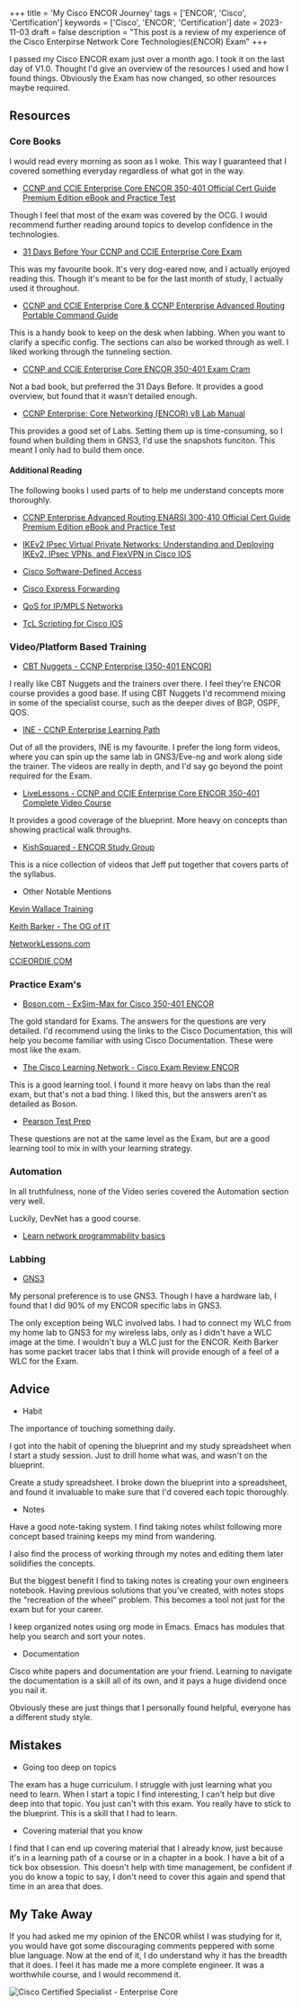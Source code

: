 +++
title = 'My Cisco ENCOR Journey'
tags = ['ENCOR', 'Cisco', 'Certification']
keywords = ['Cisco', 'ENCOR', 'Certification']
date  = 2023-11-03
draft = false
description = "This post is a review of my experience of the Cisco Enterpirse Network Core Technologies(ENCOR) Exam"
+++

I passed my Cisco ENCOR exam just over a month ago. I took it on the last day of V1.0.
Thought I'd give an overview of the resources I used and how I found things.
Obviously the Exam has now changed, so other resources maybe required.


## Resources ##
### Core Books ###

I would read every morning as soon as I woke. This way I guaranteed that I covered something everyday regardless of what got in the way.

* [CCNP and CCIE Enterprise Core ENCOR 350-401 Official Cert Guide Premium Edition eBook and Practice Test](https://www.ciscopress.com/store/ccnp-and-ccie-enterprise-core-encor-350-401-official-9780135262030)

Though I feel that most of the exam was covered by the OCG. I would recommend further reading around topics to develop confidence in the technologies.

* [31 Days Before Your CCNP and CCIE Enterprise Core Exam](https://www.ciscopress.com/store/31-days-before-your-ccnp-and-ccie-enterprise-core-exam-9780136965220)

This was my favourite book. It's very dog-eared now, and I actually enjoyed reading this. Though it's meant to be for the last month of study, I actually used it throughout.

* [CCNP and CCIE Enterprise Core & CCNP Enterprise Advanced Routing Portable Command Guide](https://www.ciscopress.com/store/ccnp-and-ccie-enterprise-core-ccnp-enterprise-advanced-9780135768167)

This is a handy book to keep on the desk when labbing. When you want to clarify a specific config. The sections can also be worked through as well. I liked working through the tunneling section.

* [CCNP and CCIE Enterprise Core ENCOR 350-401 Exam Cram](https://www.informit.com/store/ccnp-and-ccie-enterprise-core-encor-350-401-exam-cram-9780136891932)

Not a bad book, but preferred the 31 Days Before. It provides a good overview, but found that it wasn't detailed enough.

* [CCNP Enterprise: Core Networking (ENCOR) v8 Lab Manual](https://www.ciscopress.com/store/ccnp-enterprise-core-networking-encor-v8-lab-manual-9780136906438)

This provides a good set of Labs. Setting them up is time-consuming, so I found when building them in GNS3, I'd use the snapshots funciton. This meant I only had to build them once.

#### Additional Reading ####

The following books I used parts of to help me understand concepts more thoroughly.

* [CCNP Enterprise Advanced Routing ENARSI 300-410 Official Cert Guide Premium Edition eBook and Practice Test](https://www.ciscopress.com/title/9780135262054)

* [IKEv2 IPsec Virtual Private Networks: Understanding and Deploying IKEv2, IPsec VPNs, and FlexVPN in Cisco IOS](https://www.ciscopress.com/store/ikev2-ipsec-virtual-private-networks-understanding-9781587144608)

* [Cisco Software-Defined Access](https://www.ciscopress.com/store/cisco-software-defined-access-9780136448389)

* [Cisco Express Forwarding](https://www.ciscopress.com/store/cisco-express-forwarding-9780133433340)

* [QoS for IP/MPLS Networks](https://www.ciscopress.com/store/qos-for-ip-mpls-networks-9780133434996)

* [TcL Scripting for Cisco IOS](https://www.ciscopress.com/store/tcl-scripting-for-cisco-ios-9780133433739)

### Video/Platform Based Training ###

* [CBT Nuggets - CCNP Enterprise \(350-401 ENCOR\)](https://www.cbtnuggets.com/it-training/cisco/ccnp-enterprise-core)

I really like CBT Nuggets and the trainers over there. I feel they're ENCOR course provides a good base. If using CBT Nuggets I'd recommend mixing in some of the specialist course, such as the deeper dives of BGP, OSPF, QOS.

* [INE - CCNP Enterprise Learning Path](https://ine.com/learning/paths/ccnp-enterprise)

Out of all the providers, INE is my favourite. I prefer the long form videos, where you can spin up the same lab in GNS3/Eve-ng and work along side the trainer. The videos are really in depth, and I'd say go beyond the point required for the Exam.

* [LiveLessons - CCNP and CCIE Enterprise Core ENCOR 350-401 Complete Video Course](https://www.ciscopress.com/store/ccnp-and-ccie-enterprise-core-encor-350-401-complete-9780136584124)

It provides a good coverage of the blueprint. More heavy on concepts than showing practical walk throughs.

* [KishSquared - ENCOR Study Group](https://www.youtube.com/watch?v=-y8sdl8H3cY&list=PLOpoM7HdItaLzI-ikzNRbeE-6JJJV2tSu)

This is a nice collection of videos that Jeff put together that covers parts of the syllabus.


* Other Notable Mentions

[Kevin Wallace Training](https://www.youtube.com/@kwallaceccie)

[Keith Barker - The OG of IT](https://www.youtube.com/@KeithBarker)

[NetworkLessons.com](https://networklessons.com/)

[CCIEORDIE.COM](https://www.youtube.com/@Ccieordie_arteq/videos)

### Practice Exam's ###

* [Boson.com - ExSim-Max for Cisco 350-401 ENCOR](https://www.boson.com/practice-exam/350-401-ENCOR-cisco-ccnp-practice-exam)

The gold standard for Exams. The answers for the questions are very detailed. I'd recommend using the links to the Cisco Documentation, this will help you become familiar with using Cisco Documentation. These were most like the exam.

* [The Cisco Learning Network - Cisco Exam Review ENCOR](https://learningnetworkstore.cisco.com/assessments-and-practice-exams/cisco-exam-review-encor/CER-ENCOR-V1-026006.html)

This is a good learning tool. I found it more heavy on labs than the real exam, but that's not a bad thing. I liked this, but the answers aren't as detailed as Boson.

* [Pearson Test Prep](https://www.ciscopress.com/store/ccnp-and-ccie-enterprise-core-encor-350-401-official-9780138216764)

These questions are not at the same level as the Exam, but are a good learning tool to mix in with your learning strategy.

### Automation ###

In all truthfulness, none of the Video series covered the Automation section very well.

Luckily, DevNet has a good course. 

* [Learn network programmability basics](https://developer.cisco.com/video/net-prog-basics/)

### Labbing ###
 
* [GNS3](https://gns3.com/)

My personal preference is to use GNS3. Though I have a hardware lab, I found that I did 90% of my ENCOR specific labs in GNS3. 

The only exception being WLC involved labs. I had to connect my WLC from my home lab to GNS3 for my wireless labs, only as I didn't have a WLC image at the time. I wouldn't buy a WLC just for the ENCOR. Keith Barker has some packet tracer labs  that I think will provide enough of a feel of a WLC for the Exam.


## Advice ##

* Habit

The importance of touching something daily.

I got into the habit of opening the blueprint and my study spreadsheet when I start a study session. Just to drill home what was, and wasn't on the blueprint.

Create a study spreadsheet. I broke down the blueprint into a spreadsheet, and found it invaluable to make sure that I'd covered each topic thoroughly.

* Notes

Have a good note-taking system. I find taking notes whilst following more concept based training keeps my mind from wandering. 

I also find the process of working through my notes and editing them later solidifies the concepts. 

But the biggest benefit I find to taking notes is creating your own engineers notebook. Having previous solutions that you've created, with notes stops the "recreation of the wheel" problem. This becomes a tool not just for the exam but for your career. 

I keep organized notes using org mode in Emacs. Emacs has modules that help you search and sort your notes.

* Documentation

Cisco white papers and documentation are your friend. Learning to navigate the documentation is a skill all of its own, and it pays a huge dividend once you nail it.

Obviously these are just things that I personally found helpful, everyone has a different study style.

## Mistakes ##

* Going too deep on topics

The exam has a huge curriculum. I struggle with just learning what you need to learn. When I start a topic I find interesting, I can't help but dive deep into that topic. You just can't with this exam. You really have to stick to the blueprint. This is a skill that I had to learn.

* Covering material that you know

I find that I can end up covering material that I already know, just because it's in a learning path of a course or in a chapter in a book. I have a bit of a tick box obsession. This doesn't help with time management, be confident if you do know a topic to say, I don't need to cover this again and spend that time in an area that does.


## My Take Away ##

If you had asked me my opinion of the ENCOR whilst I was studying for it, you would have got some discouraging comments peppered with some blue language. Now at the end of it, I do understand why it has the breadth that it does. I feel it has made me a more complete engineer. It was a worthwhile course, and I would recommend it.

![Cisco Certified Specialist - Enterprise Core](cisco-certified-specialist-enterprise-core.png)


